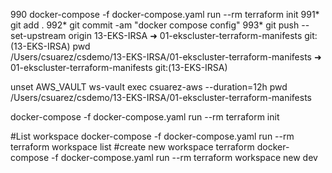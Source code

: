  990  docker-compose -f docker-compose.yaml run --rm terraform init
  991* git add .
  992* git commit -am "docker compose config"
  993* git push --set-upstream origin 13-EKS-IRSA
➜  01-ekscluster-terraform-manifests git:(13-EKS-IRSA) pwd   
/Users/csuarez/csdemo/13-EKS-IRSA/01-ekscluster-terraform-manifests
➜  01-ekscluster-terraform-manifests git:(13-EKS-IRSA) 


unset AWS_VAULT
ws-vault exec csuarez-aws --duration=12h
pwd
/Users/csuarez/csdemo/13-EKS-IRSA/01-ekscluster-terraform-manifests

docker-compose -f docker-compose.yaml run --rm terraform init

#List workspace
docker-compose -f docker-compose.yaml run --rm terraform workspace list
#create new workspace terraform
docker-compose -f docker-compose.yaml run --rm terraform workspace new dev
